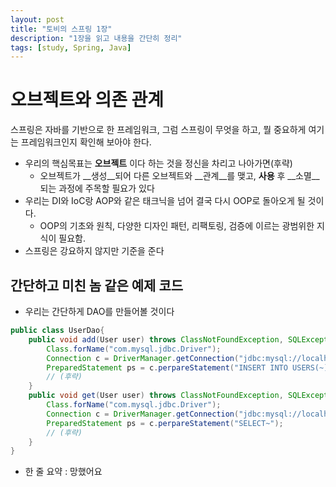 ```yaml
---
layout: post
title: "토비의 스프링 1장"
description: "1장을 읽고 내용을 간단히 정리"
tags: [study, Spring, Java]
---
```


# 오브젝트와 의존 관계
스프링은 자바를 기반으로 한 프레임워크, 그럼 스프링이 무엇을 하고, 뭘 중요하게 여기는 프레임워크인지 확인해 보아야 한다.
* 우리의 핵심목표는 __오브젝트__ 이다 하는 것을 정신을 차리고 나아가면(후략)
    * 오브젝트가 __생성__되어 다른 오브젝트와 __관계__를 맺고, __사용__ 후 __소멸__되는 과정에 주목할 필요가 있다
* 우리는 DI와 IoC랑 AOP와 같은 태크닉을 넘어 결국 다시 OOP로 돌아오게 될 것이다.
    * OOP의 기초와 원칙, 다양한 디자인 패턴, 리팩토링, 검증에 이르는 광범위한 지식이 필요함.
* 스프링은 강요하지 않지만 기준을 준다

## 간단하고 미친 놈 같은 예제 코드
* 우리는 간단하게 DAO를 만들어볼 것이다
```Java
public class UserDao{
    public void add(User user) throws ClassNotFoundException, SQLException {
        Class.forName("com.mysql.jdbc.Driver");
        Connection c = DriverManager.getConnection("jdbc:mysql://localhost/springbook", "spring", "book");
        PreparedStatement ps = c.perpareStatement("INSERT INTO USERS(~) VALUES(~)");
        // (후략)
    }
    public void get(User user) throws ClassNotFoundException, SQLException {
        Class.forName("com.mysql.jdbc.Driver");
        Connection c = DriverManager.getConnection("jdbc:mysql://localhost/springbook", "spring", "book");
        PreparedStatement ps = c.perpareStatement("SELECT~");
        // (후략)
    }
}
```
* 한 줄 요약 : 망했어요